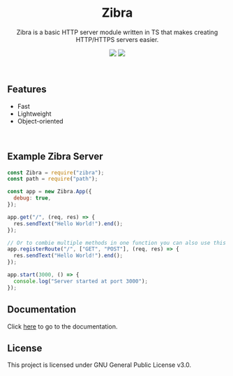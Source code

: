 <h1 align="center"> Zibra </h1>

<p align="center">Zibra is a basic HTTP server module written in TS that makes creating HTTP/HTTPS servers easier.</p>
<p align="center">
  <img src="https://img.shields.io/npm/v/Zibra-http.svg" />
  <img src="https://img.shields.io/npm/dm/Zibra-http.svg" />
</p>

<br/>

## Features

- Fast
- Lightweight
- Object-oriented

<br/>

## Example Zibra Server

```js
const Zibra = require("zibra");
const path = require("path");

const app = new Zibra.App({
  debug: true,
});

app.get("/", (req, res) => {
  res.sendText("Hello World!").end();
});

// Or to combie multiple methods in one function you can also use this approach.
app.registerRoute("/", ["GET", "POST"], (req, res) => {
  res.sendText("Hello World!").end();
});

app.start(3000, () => {
  console.log("Server started at port 3000");
});
```

## Documentation

Click [here](https://tunasayin.github.io/zibra/) to go to the documentation.

## License

This project is licensed under GNU General Public License v3.0.
